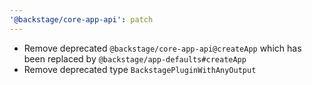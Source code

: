 ```yaml
---
'@backstage/core-app-api': patch
---
```


- Remove deprecated `@backstage/core-app-api@createApp` which has been replaced by `@backstage/app-defaults#createApp`
- Remove deprecated type `BackstagePluginWithAnyOutput`

